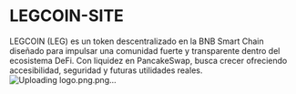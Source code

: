 # LEGCOIN-SITE
LEGCOIN (LEG) es un token descentralizado en la BNB Smart Chain diseñado para impulsar una comunidad fuerte y transparente dentro del ecosistema DeFi. Con liquidez en PancakeSwap, busca crecer ofreciendo accesibilidad, seguridad y futuras utilidades reales.
![Uploading logo.png.png…]()
